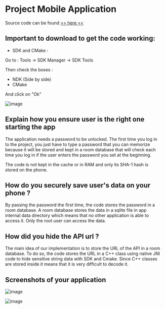 # Project Mobile Application

Source code can be found [>> here <<](https://github.com/Antoinetest01/Project_Mobile_Application/releases/tag/1.0.0)

## Important to download to get the code working:

- SDK and CMake :

Go to :
Tools -> SDK Manager -> SDK Tools

Then check the boxes : 
- NDK (Side by side)
- CMake  

And click on "Ok"

![image](https://user-images.githubusercontent.com/78219632/110218502-6b0d9080-7eba-11eb-9a28-d147ce6ffe4b.png)

## Explain how you ensure user is the right one starting the app

The application needs a password to be unlocked. The first time you log in to the project, you just have to type a password that you can memorize because it will be stored and kept in a room database that will check each time you log in if the user enters the password you set at the beginning. 

The code is not kept in the cache or in RAM and only its SHA-1 hash is stored on the phone.

## How do you securely save user's data on your phone ?

By passing the password the first time, the code stores the password in a room database. A room database stores the data in a sqlite file in app internal data directory which means that no other application is able to access it. Only the root user can access the data.

## How did you hide the API url ?

The main idea of our implementation is to store the URL of the API in a room database. To do so, the code stores the URL in a C++ class using native JNI code to hide sensitive string data with SDK and Cmake. Since C++ classes are stored inside it means that it is very difficult to decode it. 

## Screenshots of your application

![image](https://user-images.githubusercontent.com/78219632/110247288-c3e93180-7f6b-11eb-8fe4-342e5f397bab.png)

![image](https://user-images.githubusercontent.com/78219632/110247258-a916bd00-7f6b-11eb-9907-b99f10ce6344.png)







